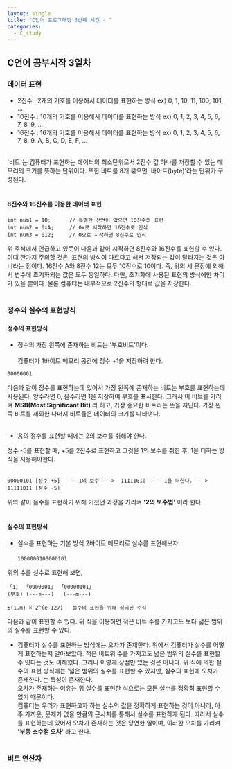 ```yaml
---
layout: single
title: "C언어 프로그래밍 3번째 시간 - "
categories:
  - C_study
---
```


## C언어 공부시작 3일차

### 데이터 표현

* 2진수 : 2개의 기호를 이용해서 데이터를 표현하는 방식          ex) 0, 1, 10, 11, 100, 101, ...
* 10진수 : 10개의 기호를 이용해서 데이터를 표현하는 방식        ex) 0, 1, 2, 3, 4, 5, 6, 7, 8, 9, ...
* 16진수 : 16개의 기호를 이용해서 데이터를 표현하는 방식        ex) 0, 1, 2, 3, 4, 5, 6, 7, 8, 9, A, B, C, D, E, F, ...
<br> <br>

'비트'는 컴퓨터가 표현하는 데이터의 최소단위로서 2진수 값 하나를 저장할 수 있는 메모리의 크기를 뜻하는 단위이다. 또한 비트를 8개 묶으면 '바이트(byte)'라는 단위가 구성된다.
<br> <br>

#### 8진수와 16진수를 이용한 데이터 표현

```
int num1 = 10;      // 특별한 선언이 없으면 10진수의 표현
int num2 = 0xA;     // 0x로 시작하면 16진수로 인식
int num3 = 012;     // 0으로 시작하면 8진수로 인식
  ```

위 주석에서 언급하고 있듯이 다음과 같이 시작하면 8진수와 16진수를 표현할 수 있다. 이때 한가지 주의할 것은, 표현의 방식이 다르다고 해서 저장되는 값이 달라지는 것은 아니라는 점이다. 16진수 A와 8진수 12는 모두 10진수로 10이다. 즉, 위의 세 문장에 의해서 변수에 초기화되는 값은 모두 동일하다. 다만, 초기화에 사용된 표현의 방식에만 차이가 있을 뿐이다. 물론 컴퓨터는 내부적으로 2진수의 형태로 값을 저장한다.
<br> <br>

### 정수와 실수의 표현방식

#### 정수의 표현방식

* 정수의 가장 왼쪽에 존재하는 비트는 '부호비트'이다. <br> <br>
컴퓨터가 1바이트 메모리 공간에 정수 +1을 저장하려 한다. <br>
 
 ``
 00000001
  ``
  <br>
  
 다음과 같이 정수를 표현하는데 있어서 가장 왼쪽에 존재하는 비트는 부호를 표현하는데 사용된다. 양수라면 0, 음수라면 1을 저장하여 부호를 표시한다. 그래서 이 비트를 가리켜 **MSB(Most Significant Bit)** 라 하고, 가장 중요한 비트라는 뜻을 지닌다. 가장 왼쪽 비트를 제외한 나머지 비트들은 데이터의 크기를 나타낸다. <br> <br>

* 음의 정수를 표현할 때에는 2의 보수를 취해야 한다.

정수 -5를 표현할 때, +5를 2진수로 표현하고 그것을 1의 보수를 취한 후, 1을 더하는 방식을 사용해야한다. <br> <br>

```
00000101 [정수 +5]  --- 1의 보수 --->  11111010  --- 1을 더한다. --->  11111011 [정수 -5]
  ```
위와 같이 음수를 표현하기 위해 거쳤던 과정을 가리켜 **'2의 보수법'** 이라 한다. <br> <br>

#### 실수의 표현방식

* 실수를 표현하는 기본 방식
2바이트 메모리로 실수를 표현해보자. 
<br> <br>
``
1000000100000101
  ``
  
위의 수를 실수로 표현해 보면,
```
「1」 「0000001」 「00000101」
(부호) (---e---)   (---m---)

±(1.m) × 2^(e-127)   실수의 표현을 위해 정의된 수식
  ```
다음과 같이 표현할 수 있다. 위 식을 이용하면 적은 비트 수를 가지고도 보다 넓은 범위의 실수를 표현할 수 있다.

* 컴퓨터가 실수를 표현하는 방식에는 오차가 존재한다.
위에서 컴퓨터가 실수를 어떻게 표현하는지 알아보았다. 적은 비트위 수를 가지고도 넓은 범위의 실수를 표현할 수 잇다는 것도 이해했다. 그러나 이렇게 장점만 있는 것은 아니다. 위 식에 의한 실수의 표현 방식에는 '넓은 범위의 실수를 표현할 수 있지만, 실수의 표현에 오차가 존재한다.'는 특성이 존재한다. <br>
오차가 존재하는 이유는 위 실수를 표현한 식으로는 모든 실수를 정확히 표현할 수 없기 때문이다. <br>
컴퓨터는 우리가 표현하고자 하는 실수의 값을 정확하게 표현하는 것이 아니라, 아주 가까운, 문제가 없을 만큼의 근사치를 통해서 실수를 표현하게 된다. 따라서 실수를 표현하는데 있어서 오차가 존재하는 것은 당연한 일이며, 이러한 오차를 가리켜 **'부동 소수점 오차'** 라고 한다. <br> <br>

### 비트 연산자








